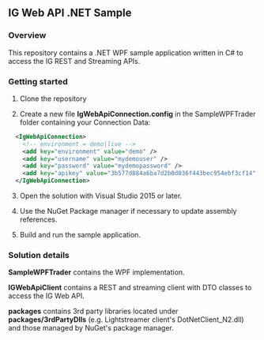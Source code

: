## IG Web API .NET Sample

### Overview
This repository contains a .NET WPF sample application written in C# to access the IG REST and Streaming APIs.

### Getting started

1) Clone the repository

2) Create a new file **IgWebApiConnection.config** in the SampleWPFTrader folder containing your Connection Data:

```xml
  <IgWebApiConnection>
    <!-- environment = demo|live -->
    <add key="environment" value="demo" />
    <add key="username" value="mydemouser" />
    <add key="password" value="mydemopassword" />
    <add key="apikey" value="3b577d884a6ba7d2b0d036f443bec954ebf3cf14" />
  </IgWebApiConnection>
```

3) Open the solution with Visual Studio 2015 or later.

4) Use the NuGet Package manager if necessary to update assembly references.

5) Build and run the sample application.

### Solution details

**SampleWPFTrader** contains the WPF implementation.

**IGWebApiClient** contains a REST and streaming client with DTO classes to access the IG Web API.

**packages** contains 3rd party libraries located under **packages/3rdPartyDlls** (e.g. Lightstreamer client's DotNetClient_N2.dll) and those managed by NuGet's package manager.

